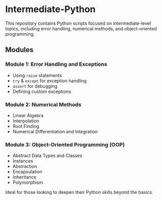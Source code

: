 # Intermediate-Python
This repository contains Python scripts focused on intermediate-level topics, including error handling, numerical methods, and object-oriented programming.  

## Modules  

### **Module 1: Error Handling and Exceptions**  
- Using `raise` statements  
- `try` & `except` for exception handling  
- `assert` for debugging  
- Defining custom exceptions  

### **Module 2: Numerical Methods**  
- Linear Algebra  
- Interpolation  
- Root Finding  
- Numerical Differentiation and Integration  

### **Module 3: Object-Oriented Programming (OOP)**  
- Abstract Data Types and Classes  
- Instances  
- Abstraction  
- Encapsulation  
- Inheritance  
- Polymorphism  

Ideal for those looking to deepen their Python skills beyond the basics. 
